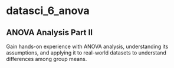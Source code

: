 # datasci_6_anova

## ANOVA Analysis Part II
Gain hands-on experience with ANOVA analysis, understanding its assumptions, and applying it to real-world datasets to understand differences among group means.
